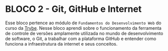 # BLOCO 2 - Git, GitHub e Internet

Esse bloco pertence ao módulo de `Fundamentos do Desenvolvimento Web` do curso da [Trybe](https://www.betrybe.com/). Nesse bloco aprendi sobre o funcionamento da ferramenta de controle de versões amplamente utilizada no mundo de desenvolvimento de software, o Git, a trabalhar com a plataforma GitHub e entender como funciona a infraestrutura da internet e seus conceitos.